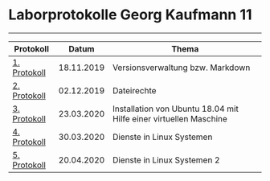 # Laborprotokolle Georg Kaufmann 11
------------------------------------
| Protokoll | Datum | Thema |
| ---------------- | ----- | ----- |
| [1. Protokoll](https://github.com/HTLMechatronics/m17-3ahme-la1-sx/blob/kaugem17/protokoll/protokoll-1_kaugem17_2019-11-18.md) | 18.11.2019 | Versionsverwaltung bzw. Markdown |
| [2. Protokoll](https://github.com/HTLMechatronics/m17-3ahme-la1-sx/blob/kaugem17/protokoll/protokoll-2_kaugem17_2019-12-02.md) | 02.12.2019 | Dateirechte |   
| [3. Protokoll](https://github.com/HTLMechatronics/m17-3ahme-la1-sx/blob/kaugem17/protokoll/protokoll-3_kaugem17_2020-03-23.md) | 23.03.2020 | Installation von Ubuntu 18.04 mit Hilfe einer virtuellen Maschine |   
| [4. Protokoll](https://github.com/HTLMechatronics/m17-3ahme-la1-sx/blob/kaugem17/protokoll/protokoll-4_kaugem17_2020-03-30.md) | 30.03.2020 | Dienste in Linux Systemen |
| [5. Protokoll](https://github.com/HTLMechatronics/m17-3ahme-la1-sx/blob/kaugem17/protokoll/protokoll-5_kaugem17_2019-04-20.md) | 20.04.2020 | Dienste in Linux Systemen 2 |
